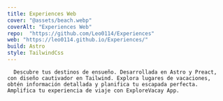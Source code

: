 ```yaml
---
title: Experiences Web
cover: "@assets/beach.webp"
coverAlt: "Experiences Web"
repo:  "https://github.com/Leo0114/Experiences"
web: "https://leo0114.github.io/Experiences/"
build: Astro
style: TailwindCss
---
```


      Descubre tus destinos de ensueño. Desarrollada en Astro y Preact, con diseño cautivador en Tailwind. Explora lugares de vacaciones, obtén información detallada y planifica tu escapada perfecta. Amplifica tu experiencia de viaje con ExploreVacay App.
